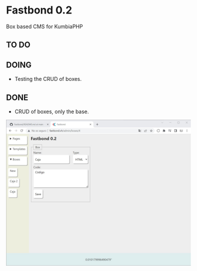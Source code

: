 # Fastbond 0.2
Box based CMS for KumbiaPHP

## TO DO

## DOING
- Testing the CRUD of boxes.

## DONE
- CRUD of boxes, only the base.

![Admin of boxes base](https://github.com/demonio/Fastbond/blob/main/public/img/fastbond/boxes.jpg?raw=true)
